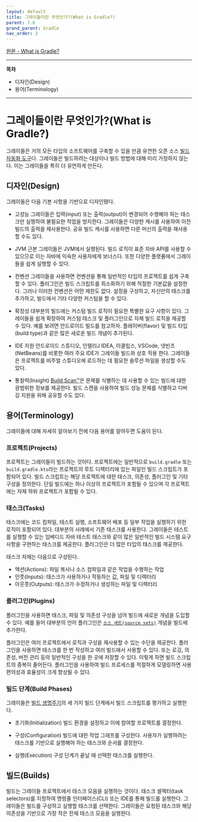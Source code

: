 ```yaml
---
layout: default
title: 그레이들이란 무엇인가?(What is Gradle?)
parent: 7.6
grand_parent: Gradle
nav_order: 2
---
```


[원문 - What is Gradle?](https://docs.gradle.org/7.6/userguide/what_is_gradle.html)

***
<B>목차</B>
- 디자인(Design)
- 용어(Terminology)

***


# 그레이들이란 무엇인가?(What is Gradle?)
그레이들은 거의 모든 타입의 소프트웨어를 구축할 수 있을 만큼 유연한 오픈 소스 [빌드 자동화 도구](https://en.wikipedia.org/wiki/Build_automation)다. 그레이들은 빌드하려는 대상이나 빌드 방법에 대해 미리 가정하지 않는다. 이는 그레이들을 특히 더 유연하게 만든다.


## 디자인(Design)
그레이들은 다음 기본 사항을 기반으로 디자인됐다.

- 고성능
그레이들은 입력(input) 또는 출력(output)이 변경되어 수행해야 하는 태스크만 실행하여 불필요한 작업을 방지한다. 그레이들은 다양한 캐시를 사용하여 이전 빌드의 출력을 재사용한다. 공유 빌드 캐시를 사용하면 다른 머신의 출력을 재사용할 수도 있다.

- JVM 근본
그레이들은 JVM에서 실행된다. 빌드 로직이 표준 자바 API를 사용할 수 있으므로 이는 자바에 익숙한 사용자에게 보너스다. 또한 다양한 플랫폼에서 그레이들을 쉽게 실행할 수 있다.

- 컨벤션
그레이들을 사용하면 컨벤션을 통해 일반적인 타입의 프로젝트를 쉽게 구축할 수 있다. 플러그인은 빌드 스크립트를 최소화하기 위해 적절한 기본값을 설정한다. 그러나 이러한 컨벤션은 어떤 제한도 없다. 설정을 구성하고, 자신만의 태스크를 추가하고, 빌드에서 기타 다양한 커스텀을 할 수 있다.

- 확장성
대부분의 빌드에는 커스텀 빌드 로직이 필요한 특별한 요구 사항이 있다. 그레이들을 쉽게 확장하여 커스텀 태스크 및 플러그인으로 자체 빌드 로직을 제공할 수 있다. 예를 보려면 안드로이드 빌드를 참고하자. 플레이버(flavor) 및 빌드 타입(build type)과 같은 많은 새로운 빌드 개념이 추가된다.

- IDE 지원
안드로이드 스튜디오, 인텔리J IDEA, 이클립스, VSCode, 넷빈즈(NetBeans)를 비롯한 여러 주요 IDE가 그레이들 빌드와 상호 작용 한다. 그레이들은 프로젝트를 비주얼 스튜디오에 로드하는 데 필요한 솔루션 파일을 생성할 수도 있다.

- 통찰력(Insight)
[Build Scan™](https://scans.gradle.com/?_gl=1*kmdahf*_ga*MTA5NjA5NTMyOC4xNjgxMjIxMTIx*_ga_7W7NC6YNPT*MTY5Njg5Mzg2Ny43MC4xLjE2OTY4OTM4OTMuMzQuMC4w&_ga=2.87860635.26069140.1696746068-1096095328.1681221121)은 문제를 식별하는 데 사용할 수 있는 빌드에 대한 광범위한 정보를 제공한다. 빌드 스캔을 사용하여 빌드 성능 문제를 식별하고 디버깅 지원을 위해 공유할 수도 있다.


## 용어(Terminology)
그레이들에 대해 자세히 알아보기 전에 다음 용어를 알아두면 도움이 된다.


### 프로젝트(Projects)
프로젝트는 그레이들이 빌드하는 것이다. 프로젝트에는 일반적으로 `build.gradle` 또는 `build.gradle.kts`라는 프로젝트의 루트 디렉터리에 있는 파일인 빌드 스크립트가 포함되어 있다. 빌드 스크립트는 해당 프로젝트에 대한 태스크, 의존성, 플러그인 및 기타 구성을 정의한다. 단일 빌드에는 하나 이상의 프로젝트가 포함될 수 있으며 각 프로젝트에는 자체 하위 프로젝트가 포함될 수 있다.


### 태스크(Tasks)
태스크에는 코드 컴파일, 테스트 실행, 소프트웨어 배포 등 일부 작업을 실행하기 위한 로직이 포함되어 있다. 대부분의 사례에서 기존 태스크를 사용한다. 그레이들은 테스트를 실행할 수 있는 임베디드 자바 테스트 태스크와 같이 많은 일반적인 빌드 시스템 요구 사항을 구현하는 태스크를 제공한다. 플러그인은 더 많은 타입의 태스크를 제공한다.

태스크 자체는 다음으로 구성된다.
- 액션(Actions): 파일 복사나 소스 컴파일과 같은 작업을 수행하는 작업
- 인풋(Inputs): 태스크가 사용하거나 작동하는 값, 파일 및 디렉터리
- 아웃풋(Outputs): 태스크가 수정하거나 생성하는 파일 및 디렉터리


### 플러그인(Plugins)
플러그인을 사용하면 태스크, 파일 및 의존성 구성을 넘어 빌드에 새로운 개념을 도입할 수 있다. 예를 들어 대부분의 언어 플러그인은 [`소스 세트(source sets)`](https://docs.gradle.org/7.6/userguide/building_java_projects.html#sec:java_source_sets) 개념을 빌드에 추가한다.

플러그인은 여러 프로젝트에서 로직과 구성을 재사용할 수 있는 수단을 제공한다. 플러그인을 사용하면 태스크를 한 번 작성하고 여러 빌드에서 사용할 수 있다. 또는 로깅, 의존성, 버전 관리 등의 일반적인 구성을 한 곳에 저장할 수 있다. 이렇게 하면 빌드 스크립트의 중복이 줄어든다. 플러그인을 사용하여 빌드 프로세스를 적절하게 모델링하면 사용 편의성과 효율성이 크게 향상될 수 있다.


### 빌드 단계(Build Phases)
그레이들은 [빌드 생명주기](https://onestone9900.github.io/docs/gradle/7.6/7.build_lifecycle/)의 세 가지 빌드 단계에서 빌드 스크립트를 평가하고 실행한다.

- 초기화(Initialization)
빌드 환경을 설정하고 이에 참여할 프로젝트를 결정한다.

- 구성(Configuration)
빌드에 대한 작업 그래프를 구성한다. 사용자가 실행하려는 태스크를 기반으로 실행해야 하는 태스크와 순서를 결정한다.

- 실행(Execution)
구성 단계가 끝날 때 선택한 태스크를 실행한다.


## 빌드(Builds)
빌드는 그레이들 프로젝트에서 태스크 모음을 실행하는 것이다. 태스크 셀렉터(task selectors)를 지정하여 명령줄 인터페이스(CLI) 또는 IDE를 통해 빌드를 실행한다. 그레이들은 빌드를 구성하고 실행할 태스크를 선택한다. 그레이들은 요청된 태스크와 해당 의존성을 기반으로 가장 작은 전체 태스크 모음을 실행한다.
